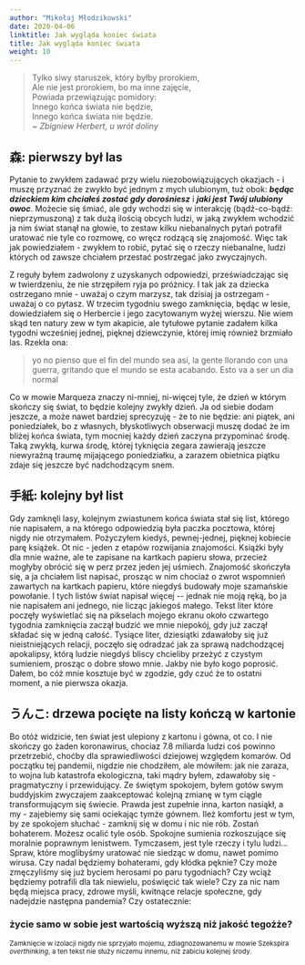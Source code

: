 ```yaml
---
author: "Mikołaj Młodzikowski"
date: 2020-04-06
linktitle: Jak wygląda koniec świata
title: Jak wygląda koniec świata
weight: 10
---
```


> Tylko siwy staruszek, który byłby prorokiem, <br/>
Ale nie jest prorokiem, bo ma inne zajęcie, <br/>
Powiada przewiązując pomidory: <br/>
Innego końca świata nie będzie, <br/>
Innego końca świata nie będzie. <br/>
~ *Zbigniew Herbert, u wrót doliny*

## 森: pierwszy był las

Pytanie to zwykłem zadawać przy wielu niezobowiązujących okazjach - i muszę przyznać że zwykło być jednym z mych ulubionym, tuż obok: **_będąc dzieckiem kim chciałeś zostać gdy dorośniesz_** i **_jaki jest Twój ulubiony owoc_**. Możecie się śmiać, ale gdy wchodzi się w interakcję (bądź-co-bądź: nieprzymuszoną) z tak dużą ilością obcych ludzi, w jaką zwykłem wchodzić ja nim świat stanął na głowie, to zestaw kilku niebanalnych pytań potrafił uratować nie tyle co rozmowę, co wręcz rodzącą się znajomość. Więc tak jak powiedziałem - zwykłem to robić, pytać się o rzeczy niebanalne, ludzi których od zawsze chciałem przestać postrzegać jako zwyczajnych.

Z reguły byłem zadwolony z uzyskanych odpowiedzi, przeświadczając się w twierdzeniu, że nie strzępiłem ryja po próżnicy. I tak jak za dziecka ostrzegano mnie - uważaj o czym marzysz, tak dzisiaj ja ostrzegam - uważaj o co pytasz. W trzecim tygodniu swego zamknięcia, będąc w lesie, dowiedziałem się o Herbercie i jego zacytowanym wyżej wierszu. Nie wiem skąd ten natury zew w tym akapicie, ale tytułowe pytanie zadałem kilka tygodni wcześniej jednej, pięknej dziewczynie, której imię również brzmiało las. Rzekła ona:

> yo no pienso que el fin del mundo sea así, la gente llorando con una guerra, gritando que el mundo se esta acabando. Esto va a ser un dia normal

Co w mowie Marqueza znaczy ni-mniej, ni-więcej tyle, że dzień w którym skończy się świat, to będzie kolejny zwykły dzień. Ja od siebie dodam jeszcze, a może nawet bardziej sprecyzuję - że to nie będzie: ani piątek, ani poniedziałek, bo z własnych, błyskotliwych obserwacji muszę dodać że im bliżej końca świata, tym mocniej każdy dzień zaczyna przypominać środę. Taką zwykłą, kurwa środę, której tyknięcia zegara zawierają jeszcze niewyraźną traumę mijającego poniedziałku, a zarazem obietnica piątku zdaje się jeszcze być nadchodzącym snem.

## 手紙: kolejny był list

Gdy zamknęli lasy, kolejnym zwiastunem końca świata stał się list, którego nie napisałem, a na którego odpowiedzią była paczka pocztowa, której nigdy nie otrzymałem. Pożyczyłem kiedyś, pewnej-jednej, pięknej kobiecie parę książek. Ot nic - jeden z etapów rozwijania znajomości. Książki były dla mnie ważne, ale te zapisane na kartkach papieru słowa, przecież mogłyby obrócić się w perz przez jeden jej uśmiech. Znajomość skończyła się, a ja chciałem list napisać, prosząc w nim chociaż o zwrot wspomnień zawartych na kartkach papieru, które niegdyś budowały moje szamańskie powołanie. I tych listów świat napisał więcej -- jednak nie moją ręką, bo ja nie napisałem ani jednego, nie licząc jakiegoś małego. Tekst liter które poczęły wyświetlać się na pikselach mojego ekranu około czwartego tygodnia zamknięcia zaczął budzić we mnie niepokój, gdy już zaczął składać się w jedną całość. Tysiące liter, dziesiątki zdawałoby się już nieistniejących relacji, poczęło się odradzać jak za sprawą nadchodzącej apokalipsy, którą ludzie niegdyś bliscy chcieliby przeżyć z czystym sumieniem, prosząc o dobre słowo mnie. Jakby nie było kogo poprosić. Dałem, bo cóż mnie kosztuje być w zgodzie, gdy czuć że to ostatni moment, a nie pierwsza okazja.

## うんこ: drzewa pocięte na listy kończą w kartonie

Bo otóż widzicie, ten świat jest ulepiony z kartonu i gówna, ot co. I nie skończy go żaden koronawirus, chociaz 7.8 miliarda ludzi coś powinno przetrzebić, choćby dla sprawiedliwości dziejowej względem komarów. Od początku tej pandemii, nigdzie nie chodziłem, ale mówiłem: jak nie zaraza, to wojna lub katastrofa ekologiczna, taki mądry byłem, zdawałoby się - pragmatyczny i przewidujący. Ze świętym spokojem, byłem gotów swym buddyjskim zwyczajem zaakceptować kolejną zmianę w tym ciągle transformującym się świecie. Prawda jest zupełnie inna, karton nasiąkł, a my - zajebiemy się sami ociekając tymże gównem. Ileż komfortu jest w tym, by ze spokojem słuchać - zamknij się w domu i nic nie rób. Zostań bohaterem. Możesz ocalić tyle osób. Spokojne sumienia rozkoszujące się moralnie poprawnym lenistwem. Tymczasem, jest tyle rzeczy i tylu ludzi... Spraw, które moglibyśmy uratować nie siedząc w domu, nawet pomimo wirusa. Czy nadal będziemy bohaterami, gdy kłódka pęknie? Czy może zmęczyliśmy się już byciem herosami po paru tygodniach? Czy wciąż będziemy potrafili dla tak niewielu, poświęcić tak wiele? Czy za nic nam będą miejsca pracy, zdrowe myśli, kwitnące relacje społeczne, gdy nadejdzie następna pandemia? Czy ostatecznie:

### życie samo w sobie jest wartością wyższą niż jakość tegożże?

<small>Zamknięcie w izolacji nigdy nie sprzyjało mojemu, zdiagnozowanemu w mowie Szekspira *overthinking*, a ten tekst nie służy niczemu innemu, niż zabiciu kolejnej środy.</small>
